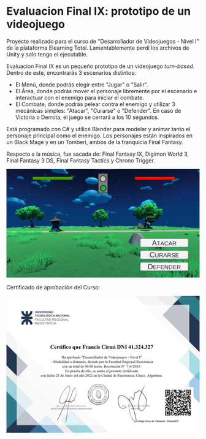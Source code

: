 # Evaluacion Final IX: prototipo de un videojuego
Proyecto realizado para el curso de "Desarrollador de Videojuegos - Nivel I" de la plataforma Elearning Total. Lamentablemente perdí los archivos de Unity y solo tengo el ejecutable.

Evaluacion Final IX es un pequeño prototipo de un videojuego *turn-based*. Dentro de este, encontrarás 3 escenarios distintos: 
- El Menú, donde podrás elegir entre "Jugar" o "Salir".
- El Área, donde podrás mover el personaje libremente por el escenario e interactuar con el enemigo para iniciar el combate.
- El Combate, donde podrás pelear contra el enemigo y utilizar 3 mecánicas simples: "Atacar", "Curarse" o "Defender". En caso de Victoria o Derrota, el juego se cerrará a los 10 segundos.
  
Está programado con C# y utilicé Blender para modelar y animar tanto el personaje principal como el enemigo. Los personajes están inspirados en un Black Mage y en un Tomberi, ambos de la franquicia Final Fantasy. 

Respecto a la música, fue sacada de: Final Fantasy IX, Digimon World 3, Final Fantasy 3 DS, Final Fantasy Tactics y Chrono Trigger.

![Foto del juego](https://github.com/CirmiFrancis/elearning-total-unity-project/blob/main/screenshotGame.png?raw=true)

Certificado de aprobación del Curso:

![Imagen del certificado](https://github.com/CirmiFrancis/elearning-total-unity-project/blob/main/certificate.png?raw=true)
